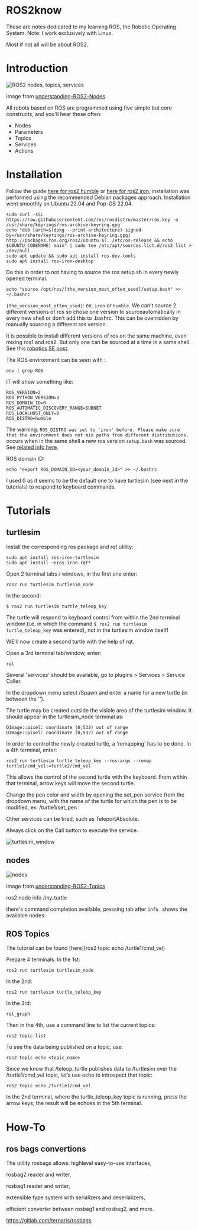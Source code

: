 # ROS2know

These are notes dedicated to my learning ROS, the Robotic Operating System.
Note: I work exclusively with Linux.

Most if not all will be about ROS2.

# Introduction

![ROS2 nodes, topics, services](./img/ROS2_nodes_1080_1.png)

image from [understanding-ROS2-Nodes](https://docs.ros.org/en/iron/Tutorials/Beginner-CLI-Tools/Understanding-ROS2-Nodes/Understanding-ROS2-Nodes.html)

All robots based on ROS are programmed using five simple but core constructs, and you'll hear these often:
  - Nodes
  - Parameters
  - Topics
  - Services
  - Actions


# Installation

Follow the guide [here for ros2 humble](https://docs.ros.org/en/humble/Installation/Ubuntu-Install-Debians.html) or [here for ros2 iron](https://docs.ros.org/en/iron/Installation/Ubuntu-Install-Debians.html), installation was performed using the recommended Debian packages approach.
Installation went smoothly on Ubuntu 22.04 and Pop-OS 22.04.



    sudo curl -sSL https://raw.githubusercontent.com/ros/rosdistro/master/ros.key -o /usr/share/keyrings/ros-archive-keyring.gpg
    echo "deb [arch=$(dpkg --print-architecture) signed-by=/usr/share/keyrings/ros-archive-keyring.gpg] http://packages.ros.org/ros2/ubuntu $(. /etc/os-release && echo $UBUNTU_CODENAME) main" | sudo tee /etc/apt/sources.list.d/ros2.list > /dev/null
    sudo apt update && sudo apt install ros-dev-tools
    sudo apt install ros-iron-desktop
Do this in order to not having to source the ros setup.sh in every newly opened terminal.

    echo "source /opt/ros/[the_version_most_often_used]/setup.bash" >> ~/.bashrc


`[the_version_most_often_used]`: ex. `iron` or `humble`. We can't source 2 different versions of ros so chose one version to sourceautomatically in every new shell or don't add this to .bashrc. This can be overridden by manually sourcing a different ros version.

It is possible to install different versions of ros on the same machine, even mixing ros1 and ros2. But only one can be sourced at a time in a same shell. 
See this [robotics SE post](https://robotics.stackexchange.com/questions/24180/multiple-ros-installation-on-single-machine).

The ROS environment can be seen with :

    env | grep ROS

IT will show something like:

    ROS_VERSION=2
    ROS_PYTHON_VERSION=3
    ROS_DOMAIN_ID=0
    ROS_AUTOMATIC_DISCOVERY_RANGE=SUBNET
    ROS_LOCALHOST_ONLY=0
    ROS_DISTRO=humble

The warning: `ROS_DISTRO was set to 'iron' before. Please make sure that the environment does not mix paths from different distributions.`
occurs when in the same shell a new ros version `setup.bash` was sourced. See [related info here](https://answers.ros.org/question/62589/problem-with-the-terminal-ros_distro/).



ROS domain ID:

    echo "export ROS_DOMAIN_ID=<your_domain_id>" >> ~/.bashrc

I used 0 as it seems to be the default one to have turtlesim (see next in the tutorials) to respond to keyboard commands.

# Tutorials

## turtlesim

Install the corresponding ros package and rqt utility:

    sudo apt install ros-iron-turtlesim
    sudo apt install ~nros-iron-rqt*

Open 2 terminal tabs / windows, in the first one enter:

    ros2 run turtlesim turtlesim_node

In the second:

    $ ros2 run turtlesim turtle_teleop_key

The turtle will respond to keyboard control from within the 2nd terminal window (i.e. in which the command `$ ros2 run turtlesim turtle_teleop_key` was entered), not in the turtlesim window itself!

WE'll now create a second turtle with the help of rqt.

Open a 3rd terminal tab/window, enter:

    rqt

Several 'services' should be available, go to plugins > Services > Service Caller.

In the dropdown menu select /Spawn and enter a name for a new turtle (in between the '').

The turtle may be created outside the visible area of the turtlesim window.
It should appear in the turtlesim_node terminal as:

    QImage::pixel: coordinate (0,532) out of range
    QImage::pixel: coordinate (0,532) out of range


In order to control the newly created turtle, a 'remapping' has to be done. In a 4th terminal, enter:

    ros2 run turtlesim turtle_teleop_key --ros-args --remap turtle1/cmd_vel:=turtle2/cmd_vel

This allows the control of the second turtle with the keyboard. From within that terminal, arrow keys will move the second turtle.

Change the pen color and width by opening the set_pen service from the dropdown menu, with the name of the turtle for which the pen is to be modified, ex: /turtle1/set_pen


Other services can be tried, such as TeleportAbsolute.

Always click on the Call button to execute the service.

![turtlesim_window](./img/turtlesim_2turtles.png)

## nodes

![nodes](./img/ROS2_nodes_1080_0.png)

image from [understanding-ROS2-Topics](https://docs.ros.org/en/iron/Tutorials/Beginner-CLI-Tools/Understanding-ROS2-Topics/Understanding-ROS2-Topics.html)

ros2 node info /my_turtle

there's command completion available, pressing tab after `info ` shows the available nodes.

## ROS Topics

The tutorial can be found [here](ros2 topic echo /turtle1/cmd_vel)

Prepare 4 terminals.
In the 1st:

    ros2 run turtlesim turtlesim_node

In the 2nd:

    ros2 run turtlesim turtle_teleop_key

In the 3rd:

    rqt_graph

Then in the 4th, use a command line to list the current topics:

    ros2 topic list 

To see the data being published on a topic, use:

    ros2 topic echo <topic_name>

Since we know that /teleop_turtle publishes data to /turtlesim over the /turtle1/cmd_vel topic, let’s use echo to introspect that topic:

    ros2 topic echo /turtle1/cmd_vel

In the 2nd terminal, where the turtle_teleop_key topic is running, press the arrow keys; the result will be echoes in the 5th terminal.
# How-To

## ros bags convertions

The utility rosbags allows:
highlevel easy-to-use interfaces,

rosbag2 reader and writer,

rosbag1 reader and writer,

extensible type system with serializers and deserializers,

efficient converter between rosbag1 and rosbag2,
and more.

https://gitlab.com/ternaris/rosbags

